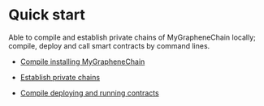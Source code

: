 # Quick start

Able to compile and establish private chains of MyGrapheneChain locally; compile, deploy and call smart contracts by command lines.

* [Compile installing MyGrapheneChain](../node/install-en.md)

* [Establish private chains](../node/private-chain-en.md)

* [Compile deploying and running contracts](contract-run-en.md)
